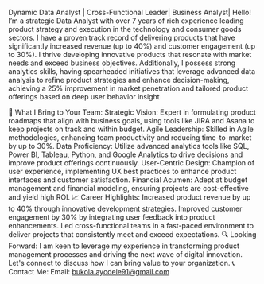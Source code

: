 Dynamic Data Analyst | Cross-Functional Leader| Business Analyst| 
Hello!
I’m a strategic Data Analyst with over 7 years of rich experience leading product strategy and execution in the technology and consumer goods sectors. I have a proven track record of delivering products that have significantly increased revenue (up to 40%) and customer engagement (up to 30%). I thrive developing innovative products that resonate with market needs and exceed business objectives. Additionally, I possess strong analytics skills, having spearheaded initiatives that leverage advanced data analysis to refine product strategies and enhance decision-making, achieving a 25% improvement in market penetration and tailored product offerings based on deep user behavior insight

🎯 What I Bring to Your Team:
Strategic Vision: Expert in formulating product roadmaps that align with business goals, using tools like JIRA and Asana to keep projects on track and within budget.
Agile Leadership: Skilled in Agile methodologies, enhancing team productivity and reducing time-to-market by up to 30%.
Data Proficiency: Utilize advanced analytics tools like SQL, Power BI, Tableau, Python, and Google Analytics to drive decisions and improve product offerings continuously.
User-Centric Design: Champion of user experience, implementing UX best practices to enhance product interfaces and customer satisfaction.
Financial Acumen: Adept at budget management and financial modeling, ensuring projects are cost-effective and yield high ROI.
📈 Career Highlights:
Increased product revenue by up to 40% through innovative development strategies.
Improved customer engagement by 30% by integrating user feedback into product enhancements.
Led cross-functional teams in a fast-paced environment to deliver projects that consistently meet and exceed expectations.
🔍 Looking Forward: I am keen to leverage my experience in transforming product management processes and driving the next wave of digital innovation. Let's connect to discuss how I can bring value to your organization.
📞 Contact Me:
Email: bukola.ayodele91@gmail.com
